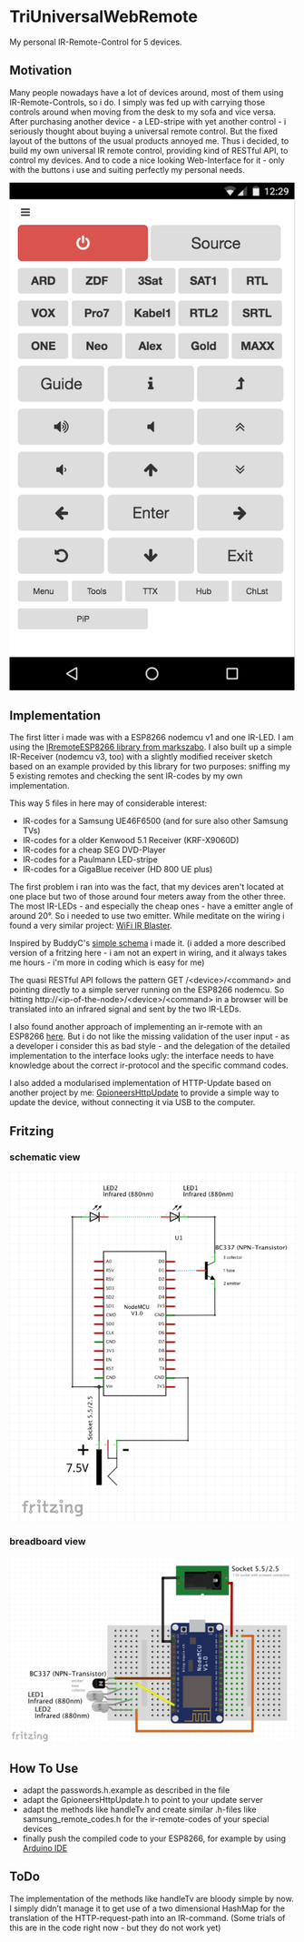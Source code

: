 # TriUniversalWebRemote

My personal IR-Remote-Control for 5 devices.

## Motivation

Many people nowadays have a lot of devices around, most of them using IR-Remote-Controls, so i do. I simply was fed up with carrying those controls around when moving from the desk to my sofa and vice versa. After purchasing another device - a LED-stripe with yet another control - i seriously thought about buying a universal remote control. But the fixed layout of the buttons of the usual products annoyed me. Thus i decided, to build my own universal IR remote control, providing kind of RESTful API, to control my devices. And to code a nice looking Web-Interface for it - only with the buttons i use and suiting perfectly my personal needs.

![interface.html](TriUniversalWebRemote-interface.png "see interface.html in this repository")


## Implementation

The first litter i made was with a ESP8266 nodemcu v1 and one IR-LED. I am using the [IRremoteESP8266 library from markszabo](https://github.com/markszabo/IRremoteESP8266). I also built up a simple IR-Receiver (nodemcu v3, too) with a slightly modified receiver sketch based on an example provided by this library for two purposes: sniffing my 5 existing remotes and checking the sent IR-codes by my own implementation.

This way 5 files in here may of considerable interest:
- IR-codes for a Samsung UE46F6500 (and for sure also other Samsung TVs)
- IR-codes for a older Kenwood 5.1 Receiver (KRF-X9060D)
- IR-codes for a cheap SEG DVD-Player
- IR-codes for a Paulmann LED-stripe
- IR-codes for a GigaBlue receiver (HD 800 UE plus)

The first problem i ran into was the fact, that my devices aren't located at one place but two of those around four meters away from the other three. The most IR-LEDs - and especially the cheap ones - have a emitter angle of around 20°. So i needed to use two emitter. While meditate on the wiring i found a very similar project: [WiFi IR Blaster](https://create.arduino.cc/projecthub/BuddyC/wifi-ir-blaster-af6bca).

Inspired by BuddyC's [simple schema](https://create.arduino.cc/projecthub/BuddyC/wifi-ir-blaster-af6bca#schematics) i made it. (i added a more described version of a fritzing here - i am not an expert in wiring, and it always takes me hours - i'm more in coding which is easy for me)

The quasi RESTful API follows the pattern GET /&lt;device&gt;/&lt;command&gt; and pointing directly to a simple server running on the ESP8266 nodemcu. So hitting http://&lt;ip-of-the-node&gt;/&lt;device&gt;/&lt;command&gt; in a browser will be translated into an infrared signal and sent by the two IR-LEDs.

I also found another approach of implementing an ir-remote with an ESP8266 [here](https://alexbloggt.com/universal-infrarot-websteuerung-ueber-esp8266/). But i do not like the missing validation of the user input - as a developer i consider this as bad style - and the delegation of the detailed implementation to the interface looks ugly: the interface needs to have knowledge about the correct ir-protocol and the specific command codes.

I also added a modularised implementation of HTTP-Update based on another project by me: [GpioneersHttpUpdate](https://github.com/count023/esp-http-update-server) to provide a simple way to update the device, without connecting it via USB to the computer.


## Fritzing

### schematic view
![schematic view](TriUniversalWebRemote-schematic.png)

### breadboard view
![breadboard view](TriUniversalWebRemote-breadboard.png)


## How To Use

- adapt the passwords.h.example as described in the file
- adapt the GpioneersHttpUpdate.h to point to your update server
- adapt the methods like handleTv and create similar .h-files like samsung_remote_codes.h for the ir-remote-codes of your special devices
- finally push the compiled code to your ESP8266, for example by using [Arduino IDE](https://www.arduino.cc/en/main/software)


## ToDo

The implementation of the methods like handleTv are bloody simple by now. I simply didn’t manage it to get use of a two dimensional HashMap for the translation of the HTTP-request-path into an IR-command. (Some trials of this are in the code right now - but they do not work yet)
